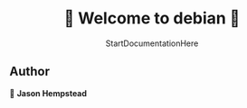 <h1 align=center>
👋 Welcome to debian 👋
</h1>
<p align=center>
StartDocumentationHere
</p>
  
## Author  

👤 **Jason Hempstead**  
